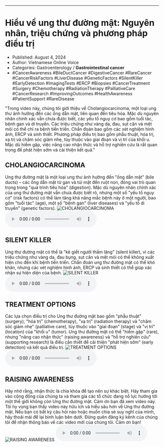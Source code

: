 
---

# Hiểu về ung thư đường mật: Nguyên nhân, triệu chứng và phương pháp điều trị

- Published: August 4, 2024
- Author: Vietnamese Online Voice
- Categories: Gastroenterology / **Gastrointestinal cancer**
- #CancerAwareness #BileDuctCancer #DigestiveCancer #RareCancer #CancerRiskFactors #LiverDisease #GeneticFactors #SilentKiller #EarlyDetection #ImagingTests #ERCP #Biopsies #CancerTreatment #Surgery #Chemotherapy #RadiationTherapy #PalliativeCare #CancerResearch #ImprovingOutcomes #HealthAwareness #PatientSupport #RareDisease

"Trong video này, chúng tôi giới thiệu về Cholangiocarcinoma, một loại ung thư ảnh hưởng đến các ống dẫn mật, liên quan đến tiêu hóa. Mặc dù nguyên nhân chính xác vẫn chưa được biết, các yếu tố nguy cơ bao gồm tuổi tác, bệnh gan và di truyền. Các triệu chứng như vàng da, đau, sụt cân và mệt mỏi có thể chỉ ra bệnh tiến triển. Chẩn đoán bao gồm các xét nghiệm hình ảnh, ERCP và sinh thiết. Phương pháp điều trị bao gồm phẫu thuật, hóa trị, xạ trị và chăm sóc giảm nhẹ, tùy thuộc vào giai đoạn và vị trí của khối u. Mặc dù hiếm gặp, việc nâng cao nhận thức và hỗ trợ nghiên cứu là rất quan trọng để phát hiện sớm và cải thiện kết quả."


## CHOLANGIOCARCINOMA

Ung thư đường mật là một loại ung thư ảnh hưởng đến "ống dẫn mật" (bile ducts) – các ống dẫn mật từ gan và túi mật đến ruột non, đóng vai trò quan trọng trong "quá trình tiêu hóa" (digestion). Mặc dù nguyên nhân chính xác của ung thư đường mật vẫn chưa được biết rõ, nhưng một số "yếu tố nguy cơ" (risk factors) có thể làm tăng khả năng mắc bệnh này ở một người, bao gồm "tuổi tác" (age), một số "bệnh gan" (liver diseases) và "yếu tố di truyền" (genetic factors).
![CHOLANGIOCARCINOMA](https://http-archiver-apis-production-80.schnworks.com/storage/images/transitions/2024-08-04/transition--1038405746-Montserrat-Medium-7B1FA2.jpg)
<audio controls>
    <source src="https://http-archiver-apis-production-80.schnworks.com/storage/storage/audio/file-24224775194.mp3" type="audio/mpeg">
</audio>



## SILENT KILLER

Ung thư đường mật có thể là "kẻ giết người thầm lặng" (silent killer), vì các triệu chứng như vàng da, đau bụng, sụt cân và mệt mỏi có thể không xuất hiện cho đến khi bệnh tiến triển. Chẩn đoán ung thư đường mật có thể khó khăn, nhưng các xét nghiệm hình ảnh, ERCP và sinh thiết có thể giúp xác nhận sự hiện diện của bệnh.
![SILENT KILLER](https://http-archiver-apis-production-80.schnworks.com/storage/images/transitions/2024-08-04/transition-17542104439-Montserrat-ExtraBold-7B1FA2.jpg)
<audio controls>
    <source src="https://http-archiver-apis-production-80.schnworks.com/storage/storage/audio/file-12965377904.mp3" type="audio/mpeg">
</audio>



## TREATMENT OPTIONS

Các lựa chọn điều trị cho Ung thư đường mật bao gồm "phẫu thuật" (surgery), "hóa trị" (chemotherapy), "xạ trị" (radiation therapy) và "chăm sóc giảm nhẹ" (palliative care), tùy thuộc vào "giai đoạn" (stage) và "vị trí" (location) của "khối u" (tumor). Ung thư đường mật có thể "hiếm gặp" (rare), nhưng "nâng cao nhận thức" (raising awareness) và "hỗ trợ nghiên cứu" (supporting research) là điều cần thiết để cải thiện "phát hiện sớm" (early detection) và kết quả điều trị.
![TREATMENT OPTIONS](https://http-archiver-apis-production-80.schnworks.com/storage/images/transitions/2024-08-04/transition--19820952216-Montserrat-Bold-7B1FA2.jpg)
<audio controls>
    <source src="https://http-archiver-apis-production-80.schnworks.com/storage/storage/audio/file-19354147972.mp3" type="audio/mpeg">
</audio>



## RAISING AWARENESS

Hãy nhớ rằng, nhận thức là chìa khóa để tạo nên sự khác biệt. Hãy tham gia vào cộng đồng của chúng ta và tham gia các tổ chức đang nỗ lực hướng tới một thế giới không còn Ung thư đường mật. Cảm ơn bạn đã xem video này. Tôi hy vọng bạn thấy video này hữu ích và hiểu sâu hơn về Ung thư đường mật. Nếu bạn có bất kỳ câu hỏi nào hoặc muốn chia sẻ suy nghĩ của mình, hãy thoải mái để lại bình luận bên dưới. Đừng quên đăng ký kênh của chúng tôi để nhận thông báo về các video mới của chúng tôi. Cảm ơn bạn!
![RAISING AWARENESS](https://http-archiver-apis-production-80.schnworks.com/storage/images/transitions/2024-08-04/transition--17409056284-Montserrat-Medium-004895.jpg)
<audio controls>
    <source src="https://http-archiver-apis-production-80.schnworks.com/storage/storage/audio/file-17632413893.mp3" type="audio/mpeg">
</audio>

